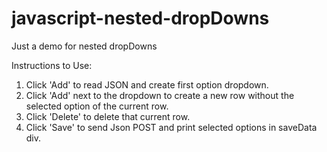 # javascript-nested-dropDowns
Just a demo for nested dropDowns

Instructions to Use:
1. Click 'Add' to read JSON and create first option dropdown.
2. Click 'Add' next to the dropdown to create a new row without the selected option of the current row.
3. Click 'Delete' to delete that current row.
4. Click 'Save' to send Json POST and print selected options in saveData div. 
